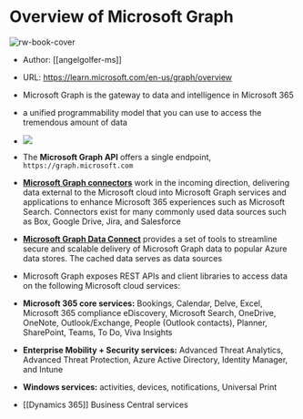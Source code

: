 # Overview of Microsoft Graph

![rw-book-cover](https://learn.microsoft.com/en-us/media/logos/logo-ms-social.png)

- Author: [[angelgolfer-ms]]
- URL: https://learn.microsoft.com/en-us/graph/overview

- Microsoft Graph is the gateway to data and intelligence in Microsoft 365
- a unified programmability model that you can use to access the tremendous amount of data
- ![](https://learn.microsoft.com/en-us/graph/images/microsoft-graph-dataconnect-connectors-enhance.png) 
- The **Microsoft Graph API** offers a single endpoint, `https://graph.microsoft.com`
- **[Microsoft Graph connectors](https://learn.microsoft.com/en-us/graph/overview#bring-data-from-an-external-content-source-to-microsoft-graph)** work in the incoming direction, delivering data external to the Microsoft cloud into Microsoft Graph services and applications to enhance Microsoft 365 experiences such as Microsoft Search. Connectors exist for many commonly used data sources such as Box, Google Drive, Jira, and Salesforce
- **[Microsoft Graph Data Connect](https://learn.microsoft.com/en-us/graph/overview#access-microsoft-graph-data-at-scale)** provides a set of tools to streamline secure and scalable delivery of Microsoft Graph data to popular Azure data stores. The cached data serves as data sources
- Microsoft Graph exposes REST APIs and client libraries to access data on the following Microsoft cloud services:
- **Microsoft 365 core services:** Bookings, Calendar, Delve, Excel, Microsoft 365 compliance eDiscovery, Microsoft Search, OneDrive, OneNote, Outlook/Exchange, People (Outlook contacts), Planner, SharePoint, Teams, To Do, Viva Insights
- **Enterprise Mobility + Security services:** Advanced Threat Analytics, Advanced Threat Protection, Azure Active Directory, Identity Manager, and Intune 
- **Windows services:** activities, devices, notifications, Universal Print 
- [[Dynamics 365]] Business Central services